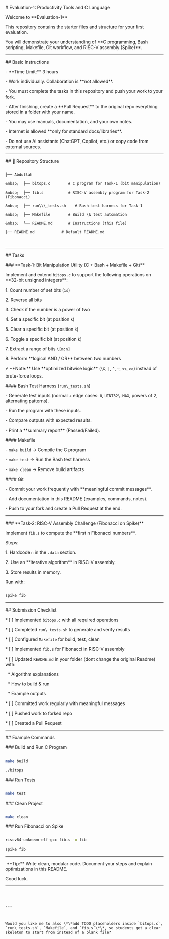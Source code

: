 \# Evaluation-1: Productivity Tools and C Language



Welcome to \*\*Evaluation-1\*\* 

This repository contains the starter files and structure for your first evaluation.  

You will demonstrate your understanding of \*\*C programming, Bash scripting, Makefile, Git workflow, and RISC-V assembly (Spike)\*\*.



---



\## Basic Instructions

\- \*\*Time Limit:\*\* 3 hours  

\- Work individually. Collaboration is \*\*not allowed\*\*.  

\- You must complete the tasks in this repository and push your work to your fork.  

\- After finishing, create a \*\*Pull Request\*\* to the original repo everything stored in a folder with your name.  

\- You may use manuals, documentation, and your own notes.  

\- Internet is allowed \*\*only for standard docs/libraries\*\*.  

\- Do not use AI assistants (ChatGPT, Copilot, etc.) or copy code from external sources.  



---



\## 📁 Repository Structure

```

├── Abdullah

&nbsp;	├── bitops.c        # C program for Task-1 (bit manipulation)

&nbsp;	├── fib.s           # RISC-V assembly program for Task-2 (Fibonacci)

&nbsp;	├── run\\\_tests.sh    # Bash test harness for Task-1

&nbsp;	├── Makefile        # Build \& test automation

&nbsp;	└── README.md       # Instructions (this file)

├── README.md		     # Default README.md



````



---



\## Tasks



\### \*\*Task-1: Bit Manipulation Utility (C + Bash + Makefile + Git)\*\*



Implement and extend `bitops.c` to support the following operations on \*\*32-bit unsigned integers\*\*:



1\. Count number of set bits (`1s`)  

2\. Reverse all bits  

3\. Check if the number is a power of two  

4\. Set a specific bit (at position `k`)  

5\. Clear a specific bit (at position `k`)  

6\. Toggle a specific bit (at position `k`)  

7\. Extract a range of bits `\[m:n]`  

8\. Perform \*\*logical AND / OR\*\* between two numbers  



⚡ \*\*Note:\*\* Use \*\*optimized bitwise logic\*\* (`\&`, `|`, `^`, `~`, `<<`, `>>`) instead of brute-force loops.  



\#### Bash Test Harness (`run\_tests.sh`)

\- Generate test inputs (normal + edge cases: `0`, `UINT32\_MAX`, powers of 2, alternating patterns).  

\- Run the program with these inputs.  

\- Compare outputs with expected results.  

\- Print a \*\*summary report\*\* (Passed/Failed).  



\#### Makefile

\- `make build` → Compile the C program  

\- `make test` → Run the Bash test harness  

\- `make clean` → Remove build artifacts  



\#### Git

\- Commit your work frequently with \*\*meaningful commit messages\*\*.  

\- Add documentation in this README (examples, commands, notes).  

\- Push to your fork and create a Pull Request at the end.  



---



\### \*\*Task-2: RISC-V Assembly Challenge (Fibonacci on Spike)\*\*



Implement `fib.s` to compute the \*\*first n Fibonacci numbers\*\*.  



Steps:

1\. Hardcode `n` in the `.data` section.  

2\. Use an \*\*iterative algorithm\*\* in RISC-V assembly.  

3\. Store results in memory.  



Run with:  

```bash

spike fib

````



---



\## Submission Checklist



\* \[ ] Implemented `bitops.c` with all required operations

\* \[ ] Completed `run\_tests.sh` to generate and verify results

\* \[ ] Configured `Makefile` for build, test, clean

\* \[ ] Implemented `fib.s` for Fibonacci in RISC-V assembly

\* \[ ] Updated `README.md` in your folder (dont change the original Readme) with:



&nbsp; \* Algorithm explanations

&nbsp; \* How to build \& run

&nbsp; \* Example outputs

\* \[ ] Committed work regularly with meaningful messages

\* \[ ] Pushed work to forked repo

\* \[ ] Created a Pull Request



---



\## Example Commands



\### Build and Run C Program



```bash

make build

./bitops

```



\### Run Tests



```bash

make test

```



\### Clean Project



```bash

make clean

```



\### Run Fibonacci on Spike



```bash

riscv64-unknown-elf-gcc fib.s -o fib

spike fib

```



---

&nbsp;\*\*Tip:\*\* Write clean, modular code. Document your steps and explain optimizations in this README.

Good luck.



---



```



---



Would you like me to also \*\*add TODO placeholders inside `bitops.c`, `run\_tests.sh`, `Makefile`, and `fib.s`\*\*, so students get a clear skeleton to start from instead of a blank file?

```




